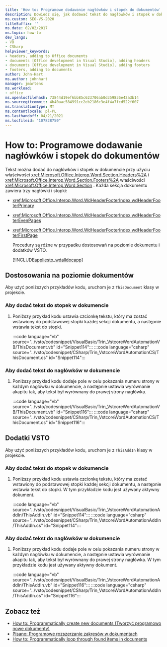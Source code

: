 ```yaml
---
title: 'How to: Programowe dodawanie nagłówków i stopek do dokumentów'
description: Dowiedz się, jak dodawać tekst do nagłówków i stopek w dokumencie przy użyciu właściwości Headers i Footers sekcji.
ms.custom: SEO-VS-2020
titleSuffix: ''
ms.date: 02/02/2017
ms.topic: how-to
dev_langs:
- VB
- CSharp
helpviewer_keywords:
- headers, adding to Office documents
- documents [Office development in Visual Studio], adding headers
- documents [Office development in Visual Studio], adding footers
- footers, adding to documents
author: John-Hart
ms.author: johnhart
manager: jmartens
ms.workload:
- office
ms.openlocfilehash: 73844d19ef6bb85c623706ab0d359836e42a3b14
ms.sourcegitcommit: 4b40aac584991cc2eb2186c3e4f4a7fcd522f607
ms.translationtype: MT
ms.contentlocale: pl-PL
ms.lasthandoff: 04/21/2021
ms.locfileid: "107828750"
---
```

# <a name="how-to-programmatically-add-headers-and-footers-to-documents"></a>How to: Programowe dodawanie nagłówków i stopek do dokumentów
  Tekst można dodać do nagłówków i stopek w dokumencie przy użyciu właściwości <xref:Microsoft.Office.Interop.Word.Section.Headers%2A> i <xref:Microsoft.Office.Interop.Word.Section.Footers%2A> właściwości <xref:Microsoft.Office.Interop.Word.Section> . Każda sekcja dokumentu zawiera trzy nagłówki i stopki:

- <xref:Microsoft.Office.Interop.Word.WdHeaderFooterIndex.wdHeaderFooterPrimary>

- <xref:Microsoft.Office.Interop.Word.WdHeaderFooterIndex.wdHeaderFooterEvenPages>

- <xref:Microsoft.Office.Interop.Word.WdHeaderFooterIndex.wdHeaderFooterFirstPage>

  Procedury są różne w przypadku dostosowań na poziomie dokumentu i dodatków VSTO.

  [!INCLUDE[appliesto_wdalldocapp](../vsto/includes/appliesto-wdalldocapp-md.md)]

## <a name="document-level-customizations"></a>Dostosowania na poziomie dokumentów
 Aby użyć poniższych przykładów kodu, uruchom je z `ThisDocument` klasy w projekcie.

### <a name="to-add-text-to-footers-in-the-document"></a>Aby dodać tekst do stopek w dokumencie

1. Poniższy przykład kodu ustawia czcionkę tekstu, który ma zostać wstawiony do podstawowej stopki każdej sekcji dokumentu, a następnie wstawia tekst do stopki.

     :::code language="vb" source="../vsto/codesnippet/VisualBasic/Trin_VstcoreWordAutomationVB/ThisDocument.vb" id="Snippet114":::
     :::code language="csharp" source="../vsto/codesnippet/CSharp/Trin_VstcoreWordAutomationCS/ThisDocument.cs" id="Snippet114":::

### <a name="to-add-text-to-headers-in-the-document"></a>Aby dodać tekst do nagłówków w dokumencie

1. Poniższy przykład kodu dodaje pole w celu pokazania numeru strony w każdym nagłówku w dokumencie, a następnie ustawia wyrównanie akapitu tak, aby tekst był wyrównany do prawej strony nagłówka.

     :::code language="vb" source="../vsto/codesnippet/VisualBasic/Trin_VstcoreWordAutomationVB/ThisDocument.vb" id="Snippet116":::
     :::code language="csharp" source="../vsto/codesnippet/CSharp/Trin_VstcoreWordAutomationCS/ThisDocument.cs" id="Snippet116":::

## <a name="vsto-add-ins"></a>Dodatki VSTO
 Aby użyć poniższych przykładów kodu, uruchom je z `ThisAddIn` klasy w projekcie.

### <a name="to-add-text-to-footers-in-a-document"></a>Aby dodać tekst do stopek w dokumencie

1. Poniższy przykład kodu ustawia czcionkę tekstu, który ma zostać wstawiony do podstawowej stopki każdej sekcji dokumentu, a następnie wstawia tekst do stopki. W tym przykładzie kodu jest używany aktywny dokument.

     :::code language="vb" source="../vsto/codesnippet/VisualBasic/Trin_VstcoreWordAutomationAddIn/ThisAddIn.vb" id="Snippet114":::
     :::code language="csharp" source="../vsto/codesnippet/CSharp/Trin_VstcoreWordAutomationAddIn/ThisAddIn.cs" id="Snippet114":::

### <a name="to-add-text-to-headers-in-the-document"></a>Aby dodać tekst do nagłówków w dokumencie

1. Poniższy przykład kodu dodaje pole w celu pokazania numeru strony w każdym nagłówku w dokumencie, a następnie ustawia wyrównanie akapitu tak, aby tekst był wyrównany do prawej strony nagłówka. W tym przykładzie kodu jest używany aktywny dokument.

     :::code language="vb" source="../vsto/codesnippet/VisualBasic/Trin_VstcoreWordAutomationAddIn/ThisAddIn.vb" id="Snippet116":::
     :::code language="csharp" source="../vsto/codesnippet/CSharp/Trin_VstcoreWordAutomationAddIn/ThisAddIn.cs" id="Snippet116":::

## <a name="see-also"></a>Zobacz też
- [How to: Programmatically create new documents (Tworzyć programowo nowe dokumenty)](../vsto/how-to-programmatically-create-new-documents.md)
- [Pisano: Programowe rozszerzanie zakresów w dokumentach](../vsto/how-to-programmatically-extend-ranges-in-documents.md)
- [How to: Programmatically loop through found items in documents](../vsto/how-to-programmatically-loop-through-found-items-in-documents.md)
